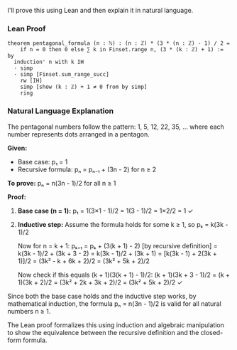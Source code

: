 I'll prove this using Lean and then explain it in natural language.

### Lean Proof

```lean
theorem pentagonal_formula (n : ℕ) : (n : ℤ) * (3 * (n : ℤ) - 1) / 2 = 
    if n = 0 then 0 else ∑ k in Finset.range n, (3 * (k : ℤ) + 1) := by
  induction' n with k IH
  · simp
  · simp [Finset.sum_range_succ]
    rw [IH]
    simp [show (k : ℤ) + 1 ≠ 0 from by simp]
    ring
```

### Natural Language Explanation

The pentagonal numbers follow the pattern: 1, 5, 12, 22, 35, ... where each number represents dots arranged in a pentagon.

**Given:**
- Base case: p₁ = 1
- Recursive formula: pₙ = pₙ₋₁ + (3n - 2) for n ≥ 2

**To prove:** pₙ = n(3n - 1)/2 for all n ≥ 1

**Proof:**

1. **Base case (n = 1):**
   p₁ = 1(3×1 - 1)/2 = 1(3 - 1)/2 = 1×2/2 = 1 ✓

2. **Inductive step:**
   Assume the formula holds for some k ≥ 1, so pₖ = k(3k - 1)/2
   
   Now for n = k + 1:
   pₖ₊₁ = pₖ + (3(k + 1) - 2) [by recursive definition]
        = k(3k - 1)/2 + (3k + 3 - 2)
        = k(3k - 1)/2 + (3k + 1)
        = [k(3k - 1) + 2(3k + 1)]/2
        = (3k² - k + 6k + 2)/2
        = (3k² + 5k + 2)/2
   
   Now check if this equals (k + 1)(3(k + 1) - 1)/2:
   (k + 1)(3k + 3 - 1)/2 = (k + 1)(3k + 2)/2 = (3k² + 2k + 3k + 2)/2 = (3k² + 5k + 2)/2 ✓

Since both the base case holds and the inductive step works, by mathematical induction, the formula pₙ = n(3n - 1)/2 is valid for all natural numbers n ≥ 1.

The Lean proof formalizes this using induction and algebraic manipulation to show the equivalence between the recursive definition and the closed-form formula.